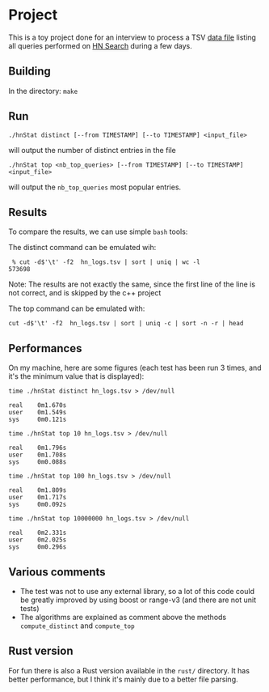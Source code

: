 # Project

This is a toy project done for an interview to process a TSV [data file](https://www.dropbox.com/s/4qseadi3lcceq3b/hn_logs.tsv.bz2?dl=0) listing all queries performed on [HN Search](https://hn.algolia.com) during a few days.

## Building

In the directory:
`make`

## Run

`./hnStat distinct [--from TIMESTAMP] [--to TIMESTAMP] <input_file>`

will output the number of distinct entries in the file

```
./hnStat top <nb_top_queries> [--from TIMESTAMP] [--to TIMESTAMP] <input_file>
```

will output the `nb_top_queries` most popular entries.

## Results

To compare the results, we can use simple `bash` tools:

The distinct command can be emulated wih:
```
 % cut -d$'\t' -f2  hn_logs.tsv | sort | uniq | wc -l
573698
```

Note: The results are not exactly the same, since the first line of the line is not correct, and is skipped by the c++ project

The top command can be emulated with:
```
cut -d$'\t' -f2  hn_logs.tsv | sort | uniq -c | sort -n -r | head
```
## Performances

On my machine, here are some figures (each test has been run 3 times, and it's the minimum value that is displayed):


```
time ./hnStat distinct hn_logs.tsv > /dev/null

real    0m1.670s
user    0m1.549s
sys     0m0.121s
```

```
time ./hnStat top 10 hn_logs.tsv > /dev/null

real    0m1.796s
user    0m1.708s
sys     0m0.088s
```

```
time ./hnStat top 100 hn_logs.tsv > /dev/null

real    0m1.809s
user    0m1.717s
sys     0m0.092s
```

```
time ./hnStat top 10000000 hn_logs.tsv > /dev/null

real    0m2.331s
user    0m2.025s
sys     0m0.296s
```

## Various comments

* The test was not to use any external library, so a lot of this code could be greatly improved by using boost or range-v3 (and there are not unit tests)
* The algorithms are explained as comment above the methods `compute_distinct` and `compute_top`

## Rust version

For fun there is also a Rust version available in the `rust/` directory. It has better performance, but I think it's mainly due to a better file parsing.
